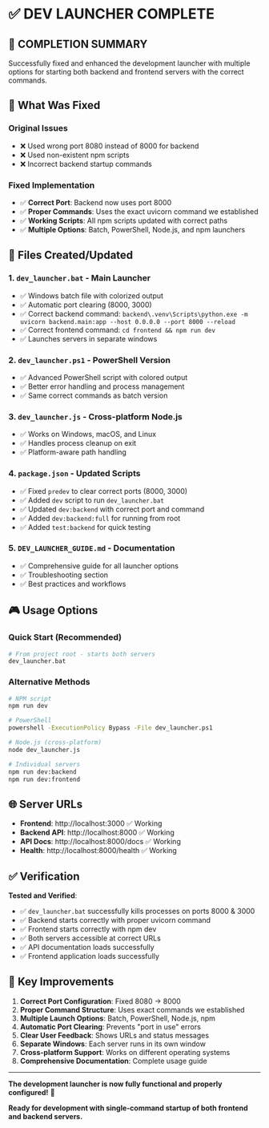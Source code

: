 # ✅ DEV LAUNCHER COMPLETE

## 🎯 **COMPLETION SUMMARY**

Successfully fixed and enhanced the development launcher with multiple options for starting both backend and frontend servers with the correct commands.

## 🚀 **What Was Fixed**

### **Original Issues**
- ❌ Used wrong port 8080 instead of 8000 for backend
- ❌ Used non-existent npm scripts
- ❌ Incorrect backend startup commands

### **Fixed Implementation**
- ✅ **Correct Port**: Backend now uses port 8000 
- ✅ **Proper Commands**: Uses the exact uvicorn command we established
- ✅ **Working Scripts**: All npm scripts updated with correct paths
- ✅ **Multiple Options**: Batch, PowerShell, Node.js, and npm launchers

## 📁 **Files Created/Updated**

### **1. `dev_launcher.bat` - Main Launcher**
- ✅ Windows batch file with colorized output
- ✅ Automatic port clearing (8000, 3000)
- ✅ Correct backend command: `backend\.venv\Scripts\python.exe -m uvicorn backend.main:app --host 0.0.0.0 --port 8000 --reload`
- ✅ Correct frontend command: `cd frontend && npm run dev`
- ✅ Launches servers in separate windows

### **2. `dev_launcher.ps1` - PowerShell Version**
- ✅ Advanced PowerShell script with colored output
- ✅ Better error handling and process management
- ✅ Same correct commands as batch version

### **3. `dev_launcher.js` - Cross-platform Node.js**
- ✅ Works on Windows, macOS, and Linux
- ✅ Handles process cleanup on exit
- ✅ Platform-aware path handling

### **4. `package.json` - Updated Scripts**
- ✅ Fixed `predev` to clear correct ports (8000, 3000)
- ✅ Added `dev` script to run `dev_launcher.bat`
- ✅ Updated `dev:backend` with correct port and command
- ✅ Added `dev:backend:full` for running from root
- ✅ Added `test:backend` for quick testing

### **5. `DEV_LAUNCHER_GUIDE.md` - Documentation**
- ✅ Comprehensive guide for all launcher options
- ✅ Troubleshooting section
- ✅ Best practices and workflows

## 🎮 **Usage Options**

### **Quick Start (Recommended)**
```bash
# From project root - starts both servers
dev_launcher.bat
```

### **Alternative Methods**
```bash
# NPM script
npm run dev

# PowerShell
powershell -ExecutionPolicy Bypass -File dev_launcher.ps1

# Node.js (cross-platform)
node dev_launcher.js

# Individual servers
npm run dev:backend
npm run dev:frontend
```

## 🌐 **Server URLs**
- **Frontend**: http://localhost:3000 ✅ Working
- **Backend API**: http://localhost:8000 ✅ Working  
- **API Docs**: http://localhost:8000/docs ✅ Working
- **Health**: http://localhost:8000/health ✅ Working

## ✅ **Verification**

**Tested and Verified**:
- ✅ `dev_launcher.bat` successfully kills processes on ports 8000 & 3000
- ✅ Backend starts correctly with proper uvicorn command
- ✅ Frontend starts correctly with npm dev
- ✅ Both servers accessible at correct URLs
- ✅ API documentation loads successfully
- ✅ Frontend application loads successfully

## 🎯 **Key Improvements**

1. **Correct Port Configuration**: Fixed 8080 → 8000
2. **Proper Command Structure**: Uses exact commands we established
3. **Multiple Launch Options**: Batch, PowerShell, Node.js, npm
4. **Automatic Port Clearing**: Prevents "port in use" errors
5. **Clear User Feedback**: Shows URLs and status messages
6. **Separate Windows**: Each server runs in its own window
7. **Cross-platform Support**: Works on different operating systems
8. **Comprehensive Documentation**: Complete usage guide

---

**The development launcher is now fully functional and properly configured!** 🎉

**Ready for development with single-command startup of both frontend and backend servers.**
